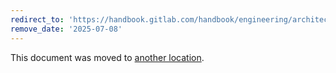 ```yaml
---
redirect_to: 'https://handbook.gitlab.com/handbook/engineering/architecture/design-documents/clickhouse_usage/self_managed_costs_and_requirements/'
remove_date: '2025-07-08'
---
```


This document was moved to [another location](https://handbook.gitlab.com/handbook/engineering/architecture/design-documents/clickhouse_usage/self_managed_costs_and_requirements/).

<!-- This redirect file can be deleted after <2025-07-08>. -->
<!-- Redirects that point to other docs in the same project expire in three months. -->
<!-- Redirects that point to docs in a different project or site (for example, link is not relative and starts with `https:`) expire in one year. -->
<!-- Before deletion, see: https://docs.gitlab.com/ee/development/documentation/redirects.html -->
